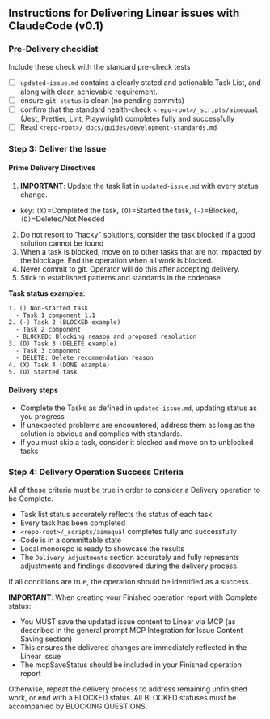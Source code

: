## Instructions for Delivering Linear issues with ClaudeCode (v0.1)

### Pre-Delivery checklist
Include these check with the standard pre-check tests
- [ ] `updated-issue.md` contains a clearly stated and actionable Task List, and along with clear, achievable requirement.
- [ ] ensure `git status` is clean (no pending commits)
- [ ] confirm that the standard health-check `<repo-root>/_scripts/aimequal` (Jest, Prettier, Lint, Playwright) completes fully and successfully
- [ ] Read `<repo-root>/_docs/guides/development-standards.md`

### Step 3: Deliver the Issue

#### Prime Delivery Directives
1. **IMPORTANT**: Update the task list in `updated-issue.md` with every status change.
  - key: `(X)`=Completed the task, `(O)`=Started the task, `(-)`=Blocked, `(D)`=Deleted/Not Needed
2. Do not resort to "hacky" solutions, consider the task blocked if a good solution cannot be found
3. When a task is blocked, move on to other tasks that are not impacted by the blockage. End the operation when all work is blocked.
4. Never commit to git. Operator will do this after accepting delivery.
5. Stick to established patterns and standards in the codebase

**Task status examples**:
```
1. () Non-started task
  - Task 1 component 1.1
2. (-) Task 2 (BLOCKED example)
  - Task 2 component
  - BLOCKED: Blocking reason and proposed resolution
3. (D) Task 3 (DELETE example)
  - Task 3 component
  - DELETE: Delete recommendation reason
4. (X) Task 4 (DONE example)
5. (O) Started task
```

#### Delivery steps
- Complete the Tasks as defined in `updated-issue.md`, updating status as you progress
- If unexpected problems are encountered, address them as long as the solution is obvious and complies with standards.
- If you must skip a task, consider it blocked and move on to unblocked tasks

### Step 4: Delivery Operation Success Criteria
All of these criteria must be true in order to consider a Delivery operation to be Complete.
- Task list status accurately reflects the status of each task
- Every task has been completed
- `<repo-root>/_scripts/aimequal` completes fully and successfully
- Code is in a committable state
- Local monorepo is ready to showcase the results
- The `Delivery Adjustments` section accurately and fully represents adjustments and findings discovered during the delivery process.

If all conditions are true, the operation should be identified as a success.

**IMPORTANT**: When creating your Finished operation report with Complete status:
- You MUST save the updated issue content to Linear via MCP (as described in the general prompt MCP Integration for Issue Content Saving section)
- This ensures the delivered changes are immediately reflected in the Linear issue
- The mcpSaveStatus should be included in your Finished operation report

Otherwise, repeat the delivery process to address remaining unfinished work, or end with a BLOCKED status.
All BLOCKED statuses must be accompanied by BLOCKING QUESTIONS.
